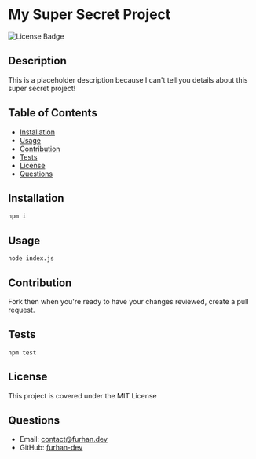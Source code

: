 # My Super Secret Project
![License Badge](https://img.shields.io/badge/License-MIT-green)

## Description
This is a placeholder description because I can't tell you details about this super secret project!

## Table of Contents
* [Installation](#Installation)
* [Usage](#Usage)
* [Contribution](#Contribution)
* [Tests](#Tests)
* [License](#License)
* [Questions](#Questions)

## Installation
`npm i`

## Usage
`node index.js`

## Contribution
Fork then when you're ready to have your changes reviewed, create a pull request.

## Tests
`npm test`

## License
This project is covered under the MIT License

## Questions
* Email: [contact@furhan.dev](contact@furhan.dev)
* GitHub: [furhan-dev](https://github.com/furhan-dev)
